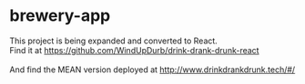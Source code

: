 # brewery-app

This project is being expanded and converted to React. <br />
Find it at https://github.com/WindUpDurb/drink-drank-drunk-react
 <br /> <br />
And find the MEAN version deployed at http://www.drinkdrankdrunk.tech/#/



